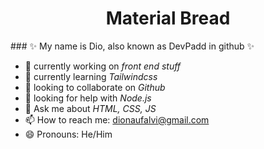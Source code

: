 
<h1 align="center">Material Bread</h1>
### ✨ My name is Dio, also known as DevPadd in github ✨

- 🔭 currently working on *front end stuff*
- 🌱 currently learning *Tailwindcss*
- 👯 looking to collaborate on *Github*
- 🤔 looking for help with *Node.js*
- 💬 Ask me about *HTML, CSS, JS*
- 📫 How to reach me: dionaufalvi@gmail.com
- 😄 Pronouns: He/Him


<!--
**DevPadd/DevPadd** is a ✨ _special_ ✨ repository because its `README.md` (this file) appears on your GitHub profile.

Here are some ideas to get you started:

- 🔭 I’m currently working on ...
- 🌱 I’m currently learning ...
- 👯 I’m looking to collaborate on ...
- 🤔 I’m looking for help with ...
- 💬 Ask me about ...
- 📫 How to reach me: ...
- 😄 Pronouns: ...
- ⚡ Fun fact: ...
-->
